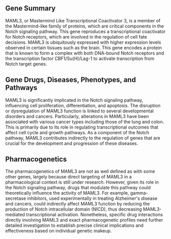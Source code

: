 ## Gene Summary
MAML3, or Mastermind Like Transcriptional Coactivator 3, is a member of the Mastermind-like family of proteins, which are critical components in the Notch signaling pathway. This gene reproduces a transcriptional coactivator for Notch receptors, which are involved in the regulation of cell fate decisions. MAML3 is ubiquitously expressed with higher expression levels observed in certain tissues such as the brain. This gene encodes a protein that is known to form a complex with both DNA-bound Notch receptors and the transcription factor CBF1/Su(H)/Lag-1 to activate transcription from Notch target genes.

## Gene Drugs, Diseases, Phenotypes, and Pathways
MAML3 is significantly implicated in the Notch signaling pathway, influencing cell proliferation, differentiation, and apoptosis. The disruption or dysregulation of MAML3 function is linked to several developmental disorders and cancers. Particularly, alterations in MAML3 have been associated with various cancer types including those of the lung and colon. This is primarily due to its role in regulating transcriptional outcomes that affect cell cycle and growth pathways. As a component of the Notch pathway, MAML3 contributes indirectly to the regulation of genes that are crucial for the development and progression of these diseases.

## Pharmacogenetics
The pharmacogenetics of MAML3 are not as well defined as with some other genes, largely because direct targeting of MAML3 in a pharmacological context is still under research. However, given its role in the Notch signaling pathway, drugs that modulate this pathway could theoretically influence the activity of MAML3. For example, gamma-secretase inhibitors, used experimentally in treating Alzheimer's disease and cancers, could indirectly affect MAML3 function by reducing the production of Notch intracellular domain (NICD), thus decreasing MAML3-mediated transcriptional activation. Nonetheless, specific drug interactions directly involving MAML3 and exact pharmacogenetic profiles need further detailed investigation to establish precise clinical implications and effectiveness based on individual genetic makeup.